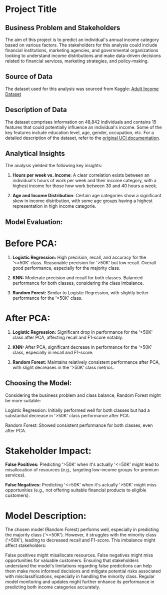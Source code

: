 # Project Title

## Business Problem and Stakeholders

The aim of this project is to predict an individual's annual income category based on various factors. The stakeholders for this analysis could include financial institutions, marketing agencies, and governmental organizations looking to understand income distributions and make data-driven decisions related to financial services, marketing strategies, and policy-making.

## Source of Data

The dataset used for this analysis was sourced from Kaggle:
[Adult Income Dataset](https://www.kaggle.com/datasets/wenruliu/adult-income-dataset)

## Description of Data

The dataset comprises information on 48,842 individuals and contains 15 features that could potentially influence an individual's income. Some of the key features include education level, age, gender, occupation, etc. For a detailed description of the dataset, refer to the [original UCI documentation](http://www.cs.toronto.edu/~delve/data/adult/adultDetail.html).

## Analytical Insights

The analysis yielded the following key insights:

1. **Hours per week vs. Income**: A clear correlation exists between an individual's hours of work per week and their income category, with a highest income for those how work  between 30 and 40 hours a week.

2. **Age and Income Distribution**: Certain age categories show a significant skew in income distribution, with some age groups having a highest representation in high income categorie.

## Model Evaluation:

# Before PCA:

1. **Logistic Regression:**
High precision, recall, and accuracy for the '<=50K' class.
Reasonable precision for '>50K' but low recall.
Overall good performance, especially for the majority class.

2. **KNN:**
Moderate precision and recall for both classes.
Balanced performance for both classes, considering the class imbalance.

3. **Random Forest:**
Similar to Logistic Regression, with slightly better performance for the '>50K' class.

# After PCA:

1. **Logistic Regression:**
Significant drop in performance for the '>50K' class after PCA, affecting recall and F1-score notably.

2. **KNN:**
After PCA, significant decrease in performance for the '>50K' class, especially in recall and F1-score.

3. **Random Forest:**
Maintains relatively consistent performance after PCA, with slight decreases in the '>50K' class metrics.

## Choosing the Model:
Considering the business problem and class balance, Random Forest might be more suitable:

Logistic Regression: Initially performed well for both classes but had a substantial decrease in '>50K' class performance after PCA.

Random Forest: Showed consistent performance for both classes, even after PCA.

# Stakeholder Impact:

**False Positives:** Predicting '>50K' when it's actually '<=50K' might lead to misallocation of resources (e.g., targeting low-income groups for premium services).

**False Negatives:** Predicting '<=50K' when it's actually '>50K' might miss opportunities (e.g., not offering suitable financial products to eligible customers).

# Model Description:
The chosen model (Random Forest) performs well, especially in predicting the majority class ('<=50K'). However, it struggles with the minority class ('>50K'), leading to decreased recall and F1-score. This imbalance might affect stakeholders:

False positives might misallocate resources.
False negatives might miss opportunities for valuable customers.
Ensuring that stakeholders understand the model's limitations regarding false predictions can help them make more informed decisions and mitigate potential risks associated with misclassifications, especially in handling the minority class. Regular model monitoring and updates might further enhance its performance in predicting both income categories accurately.

